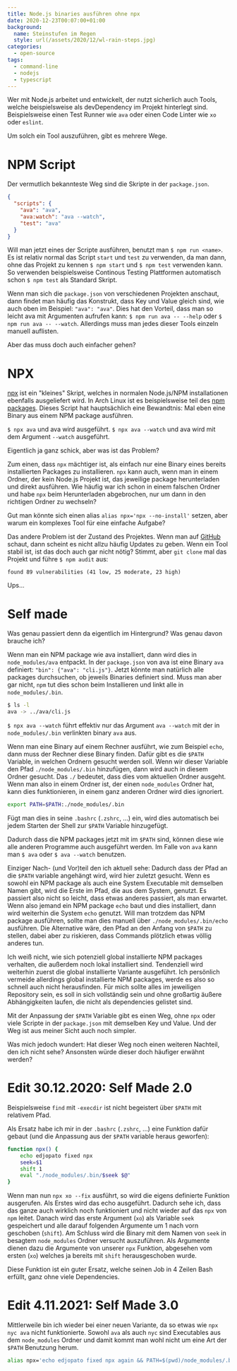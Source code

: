 ```yaml
---
title: Node.js binaries ausführen ohne npx
date: 2020-12-23T00:07:00+01:00
background:
  name: Steinstufen im Regen
  style: url(/assets/2020/12/wl-rain-steps.jpg)
categories:
  - open-source
tags:
  - command-line
  - nodejs
  - typescript
---
```

Wer mit Node.js arbeitet und entwickelt, der nutzt sicherlich auch Tools, welche beispielsweise als devDependency im Projekt hinterlegt sind.
Beispielsweise einen Test Runner wie `ava` oder einen Code Linter wie `xo` oder `eslint`.

Um solch ein Tool auszuführen, gibt es mehrere Wege.
<!--more-->

# NPM Script

Der vermutlich bekannteste Weg sind die Skripte in der `package.json`.
```json
{
  "scripts": {
    "ava": "ava",
    "ava:watch": "ava --watch",
    "test": "ava"
  }
}
```

Will man jetzt eines der Scripte ausführen, benutzt man `$ npm run <name>`.
Es ist relativ normal das Script `start` und `test` zu verwenden, da man dann, ohne das Projekt zu kennen `$ npm start` und `$ npm test` verwenden kann.
So verwenden beispielsweise Continous Testing Plattformen automatisch schon `$ npm test` als Standard Skript.

Wenn man sich die `package.json` von verschiedenen Projekten anschaut, dann findet man häufig das Konstrukt, dass Key und Value gleich sind, wie auch oben im Beispiel: `"ava": "ava"`.
Dies hat den Vorteil, dass man so leicht ava mit Argumenten aufrufen kann:
`$ npm run ava -- --help` oder `$ npm run ava -- --watch`.
Allerdings muss man jedes dieser Tools einzeln manuell auflisten.

Aber das muss doch auch einfacher gehen?

# NPX

[npx](https://github.com/npm/npx) ist ein "kleines" Skript, welches in normalen Node.js/NPM installationen ebenfalls ausgeliefert wird.
In Arch Linux ist es beispielsweise teil des [npm packages](https://archlinux.org/packages/community/any/npm/files/).
Dieses Script hat hauptsächlich eine Bewandtnis:
Mal eben eine Binary aus einem NPM package ausführen.

`$ npx ava` und ava wird ausgeführt.
`$ npx ava --watch` und ava wird mit dem Argument `--watch` ausgeführt.

Eigentlich ja ganz schick, aber was ist das Problem?

Zum einen, dass `npx` mächtiger ist, als einfach nur eine Binary eines bereits installierten Packages zu installieren.
`npx` kann auch, wenn man in einem Ordner, der kein Node.js Projekt ist, das jeweilige package herunterladen und direkt ausführen.
Wie häufig war ich schon in einem falschen Ordner und habe `npx` beim Herunterladen abgebrochen, nur um dann in den richtigen Ordner zu wechseln?

Gut man könnte sich einen alias `alias npx='npx --no-install'` setzen, aber warum ein komplexes Tool für eine einfache Aufgabe?

Das andere Problem ist der Zustand des Projektes.
Wenn man auf [GitHub](https://github.com/npm/npx) schaut, dann scheint es nicht allzu häufig Updates zu geben.
Wenn ein Tool stabil ist, ist das doch auch gar nicht nötig?
Stimmt, aber `git clone` mal das Projekt und führe `$ npm audit` aus:
```
found 89 vulnerabilities (41 low, 25 moderate, 23 high)
```

Ups…

# Self made

Was genau passiert denn da eigentlich im Hintergrund?
Was genau davon brauche ich?

Wenn man ein NPM package wie ava installiert, dann wird dies in `node_modules/ava` entpackt.
In der `package.json` von ava ist eine Binary `ava` definiert: `"bin": {"ava": "cli.js"}`.
Jetzt könnte man natürlich alle packages durchsuchen, ob jeweils Binaries definiert sind.
Muss man aber gar nicht, `npm` tut dies schon beim Installieren und linkt alle in `node_modules/.bin`.
```bash
$ ls -l
ava -> ../ava/cli.js
```

`$ npx ava --watch` führt effektiv nur das Argument `ava --watch` mit der in `node_modules/.bin` verlinkten binary `ava` aus.

Wenn man eine Binary auf einem Rechner ausführt, wie zum Beispiel `echo`, dann muss der Rechner diese Binary finden.
Dafür gibt es die `$PATH` Variable, in welchen Ordnern gesucht werden soll.
Wenn wir dieser Variable den Pfad `./node_modules/.bin` hinzufügen, dann wird auch in diesem Ordner gesucht.
Das `./` bedeutet, dass dies vom aktuellen Ordner ausgeht.
Wenn man also in einem Ordner ist, der einen `node_modules` Ordner hat, kann dies funktionieren, in einem ganz anderen Ordner wird dies ignoriert.

```bash
export PATH=$PATH:./node_modules/.bin
```

Fügt man dies in seine `.bashrc` (`.zshrc`, …) ein, wird dies automatisch bei jedem Starten der Shell zur `$PATH` Variable hinzugefügt.

Dadurch dass die NPM packages jetzt mit im `$PATH` sind, können diese wie alle anderen Programme auch ausgeführt werden.
Im Falle von `ava` kann man `$ ava` oder `$ ava --watch` benutzen.

Einziger Nach- (und Vor)teil den ich aktuell sehe: Dadurch dass der Pfad an die `$PATH` variable angehängt wird, wird hier zuletzt gesucht.
Wenn es sowohl ein NPM package als auch eine System Executable mit demselben Namen gibt, wird die Erste im Pfad, die aus dem System, genutzt.
Es passiert also nicht so leicht, dass etwas anderes passiert, als man erwartet.
Wenn also jemand ein NPM package `echo` baut und dies installiert, dann wird weiterhin die System `echo` genutzt.
Will man trotzdem das NPM package ausführen, sollte man dies manuell über `./node_modules/.bin/echo` ausführen.
Die Alternative wäre, den Pfad an den Anfang von `$PATH` zu stellen, dabei aber zu riskieren, dass Commands plötzlich etwas völlig anderes tun.

Ich weiß nicht, wie sich potenziell global installierte NPM packages verhalten, die außerdem noch lokal installiert sind.
Tendenziell wird weiterhin zuerst die global installierte Variante ausgeführt.
Ich persönlich vermeide allerdings global installierte NPM packages, werde es also so schnell auch nicht herausfinden.
Für mich sollte alles im jeweiligen Repository sein, es soll in sich vollständig sein und ohne großartig äußere Abhängigkeiten laufen, die nicht als dependencies gelistet sind.

Mit der Anpassung der `$PATH` Variable gibt es einen Weg, ohne `npx` oder viele Scripte in der `package.json` mit demselben Key und Value.
Und der Weg ist aus meiner Sicht auch noch simpler.

Was mich jedoch wundert:
Hat dieser Weg noch einen weiteren Nachteil, den ich nicht sehe?
Ansonsten würde dieser doch häufiger erwähnt werden?

# Edit 30.12.2020: Self Made 2.0

Beispielsweise `find` mit `-execdir` ist nicht begeistert über `$PATH` mit relativem Pfad.

Als Ersatz habe ich mir in der `.bashrc` (`.zshrc`, …) eine Funktion dafür gebaut (und die Anpassung aus der `$PATH` variable heraus geworfen):

```bash
function npx() {
	echo edjopato fixed npx
	seek=$1
	shift 1
	eval "./node_modules/.bin/$seek $@"
}
```

Wenn man nun `npx xo --fix` ausführt, so wird die eigens definierte Funktion ausgerufen.
Als Erstes wird das echo ausgeführt.
Dadurch sehe ich, dass das ganze auch wirklich noch funktioniert und nicht wieder auf das `npx` von `npm` leitet.
Danach wird das erste Argument (`xo`) als Variable `seek` gespeichert und alle darauf folgenden Argumente um 1 nach vorn geschoben (`shift`).
Am Schluss wird die Binary mit dem Namen von `seek` in besagtem `node_modules` Ordner versucht auszuführen.
Als Argumente dienen dazu die Argumente von unserer `npx` Funktion, abgesehen vom ersten (`xo`) welches ja bereits mit `shift` herausgeschoben wurde.

Diese Funktion ist ein guter Ersatz, welche seinen Job in 4 Zeilen Bash erfüllt, ganz ohne viele Dependencies.

# Edit 4.11.2021: Self Made 3.0

Mittlerweile bin ich wieder bei einer neuen Variante, da so etwas wie `npx nyc ava` nicht funktionierte.
Sowohl `ava` als auch `nyc` sind Executables aus dem `node_modules` Ordner und damit kommt man wohl nicht um eine Art der `$PATH` Benutzung herum.

```bash
alias npx='echo edjopato fixed npx again && PATH=$(pwd)/node_modules/.bin:$PATH'
```
